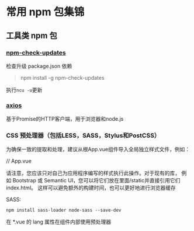 # 常用 npm 包集锦

## 工具类 npm 包

### [npm-check-updates](https://github.com/tjunnone/npm-check-updates)

检查升级 package.json 依赖

>npm install -g npm-check-updates

执行`ncu -u`更新

### [axios](https://github.com/axios/axios)

基于Promise的HTTP客户端，用于浏览器和node.js

### CSS 预处理器（包括LESS，SASS，Stylus和PostCSS）

为确保一致的提取和处理，建议从根App.vue组件导入全局独立样式文件，例如：

// App.vue
<style src="./styles/global.less" lang="less"></style>
请注意，您应该只对自己为应用程序编写的样式执行此操作。对于现有的库，
例如 Bootstrap 或 Semantic UI，您可以将它们放在里面/static并直接引用它们index.html。
这样可以避免额外的构建时间，也可以更好地进行浏览器缓存

SASS:

`npm install sass-loader node-sass --save-dev`

在 *.vue 的 lang 属性在组件内部使用预处理器<style>：
```
<style lang="scss">
/* write SASS! */
</style>
```
- lang="scss" 对应于CSS-superset语法（带花括号和分号）
- lang="sass" 对应于基于缩进的语法

## [qrcode.react](https://www.npmjs.com/package/qrcode.react)
生成二维码
`npm install qrcode.react`
使用非常简单
```
import React from 'react';
import QRCode from 'qrcode.react';

React.render(
  <QRCode value="http://facebook.github.io/react/" />,
  mountNode
);
```

## [postcss-px-to-viewport](https://github.com/evrone/postcss-px-to-viewport)

在 CSS 文件中直接写 px 根据配置，在编译时自动装换为 vm

如果你的样式需要做根据视口大小来调整宽度，这个脚本可以将你 CSS 中的 px 单位转化为 vw，1vw等于1/100视口宽度

`npm install postcss-px-to-viewport --save-dev`

{
  unitToConvert: 'px',
  viewportWidth: 320,
  unitPrecision: 5,
  propList: ['*'],
  viewportUnit: 'vw',
  fontViewportUnit: 'vw',
  selectorBlackList: [],
  minPixelValue: 1,
  mediaQuery: false,
  replace: true,
  exclude: [],
  landscape: false,
  landscapeUnit: 'vw',
  landscapeWidth: 568
}
```
unitToConvert (String) 需要转换的单位，默认为"px"
viewportWidth (Number) 设计稿的视口宽度
unitPrecision (Number) 单位转换后保留的精度
propList (Array) 能转化为vw的属性列表
传入特定的CSS属性；
可以传入通配符""去匹配所有属性，例如：['']；
在属性的前或后添加"*",可以匹配特定的属性. (例如['position'] 会匹配 background-position-y)
在特定属性前加 "!"，将不转换该属性的单位 . 例如: ['*', '!letter-spacing']，将不转换letter-spacing
"!" 和 ""可以组合使用， 例如: ['', '!font*']，将不转换font-size以及font-weight等属性
viewportUnit (String) 希望使用的视口单位
fontViewportUnit (String) 字体使用的视口单位
selectorBlackList (Array) 需要忽略的CSS选择器，不会转为视口单位，使用原有的px等单位。
如果传入的值为字符串的话，只要选择器中含有传入值就会被匹配
例如 selectorBlackList 为 ['body'] 的话， 那么 .body-class 就会被忽略
如果传入的值为正则表达式的话，那么就会依据CSS选择器是否匹配该正则
例如 selectorBlackList 为 [/^body$/] , 那么 body 会被忽略，而 .body 不会
minPixelValue (Number) 设置最小的转换数值，如果为1的话，只有大于1的值会被转换
mediaQuery (Boolean) 媒体查询里的单位是否需要转换单位
replace (Boolean) 是否直接更换属性值，而不添加备用属性
exclude (Array or Regexp) 忽略某些文件夹下的文件或特定文件，例如 'node_modules' 下的文件
如果值是一个正则表达式，那么匹配这个正则的文件会被忽略
如果传入的值是一个数组，那么数组里的值必须为正则
landscape (Boolean) 是否添加根据 landscapeWidth 生成的媒体查询条件 @media (orientation: landscape)
landscapeUnit (String) 横屏时使用的单位
landscapeWidth (Number) 横屏时使用的视口宽度
```

## React Native 常用开源包

### [react-native-splash-screen](https://github.com/crazycodeboy/react-native-splash-screen)

用于React Native启动屏，解决Android和iOS启动白屏问题。

`npm i react-native-splash-screen --save`

### [react-native-image-crop-picker](https://github.com/ivpusic/react-native-image-crop-picker)

实现了本地相册和照相机来采集图片，并且提供多选、图片裁剪等功能，支持iOS和Android两个平台

`npm i react-native-splash-screen --save`

### [react-native-svg](https://github.com/react-native-community/react-native-svg)

对svg的标签解析成图片

`npm install react-native-svg --save`

`react-native link react-native-svg`

```
react-native-svg >= 3.2.0 only supports react-native >= 0.29.0
react-native-svg >= 4.2.0 only supports react-native >= 0.32.0
react-native-svg >= 4.3.0 only supports react-native >= 0.33.0
react-native-svg >= 4.4.0 only supports react-native >= 0.38.0 and react >= 15.4.0
react-native-svg >= 4.5.0 only supports react-native >= 0.40.0 and react >= 15.4.0
react-native-svg >= 5.1.8 only supports react-native >= 0.44.0 and react == 16.0.0-alpha.6
react-native-svg >= 5.2.0 only supports react-native >= 0.45.0 and react == 16.0.0-alpha.12
react-native-svg >= 5.3.0 only supports react-native >= 0.46.0 and react == 16.0.0-alpha.12
react-native-svg >= 5.4.1 only supports react-native >= 0.47.0 and react == 16.0.0-alpha.12
react-native-svg >= 5.5.1 only supports react-native >= 0.50.0 and react == 16.0.0
react-native-svg >= 6.0.0 only supports react-native >= 0.50.0
react-native-svg >= 7.0.0 only supports react-native >= 0.57.4
react-native-svg >= 8.0.0 only supports react-native >= 0.57.4
```

### [react-native-device-info](https://github.com/rebeccahughes/react-native-device-info)

显示React Native的设备信息

### react-native-video
```
Version 4.x requires react-native >= 0.57.0
Version 3.x requires react-native >= 0.40.0
```
